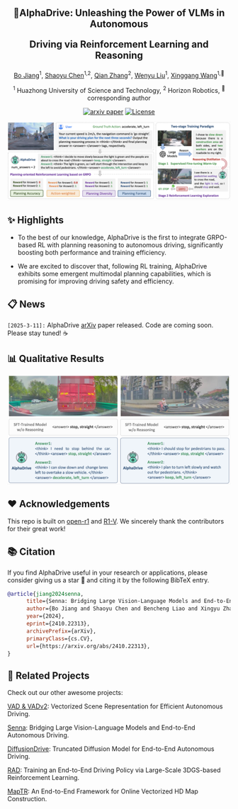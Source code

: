 <div align ="center">

<h2>🌌AlphaDrive: Unleashing the Power of VLMs in Autonomous

Driving via Reinforcement Learning and Reasoning</h2>


[Bo Jiang](https://scholar.google.com/citations?user=UlDxGP0AAAAJ&hl=zh-CN)<sup>1</sup>, [Shaoyu Chen](https://scholar.google.com/citations?user=PIeNN2gAAAAJ&hl=en&oi=sra)<sup>1,2</sup>, [Qian Zhang](https://scholar.google.com/citations?user=pCY-bikAAAAJ&hl=zh-CN)<sup>2</sup>, [Wenyu Liu](http://eic.hust.edu.cn/professor/liuwenyu/)<sup>1</sup>, [Xinggang Wang](https://xwcv.github.io/)<sup>1,📧</sup>

<sup>1</sup> Huazhong University of Science and Technology,
<sup>2</sup> Horizon Robotics,
<sup>📧</sup> corresponding author


[![arxiv paper](https://img.shields.io/badge/arXiv-Paper-red)](https://arxiv.org/abs/2410.22313)
[![License](https://img.shields.io/badge/License-Apache%202.0-blue.svg)](https://opensource.org/licenses/Apache-2.0)

</div>


<div align="center">
<img src="./assets/arch.png">
</div>



## ✨ Highlights

* To the best of our knowledge, AlphaDrive is the first to integrate GRPO-based RL with planning reasoning to autonomous driving, significantly boosting both performance and training efficiency.

* We are excited to discover that, following RL training, AlphaDrive exhibits some emergent multimodal planning capabilities, which is promising for improving driving safety and efficiency.


## 📋 News

`[2025-3-11]:` AlphaDrive [arXiv](https://arxiv.org/abs/2410.22313) paper released. Code are coming soon. Please stay tuned! ☕️


## 📊 Qualitative Results



<div align="center">
<img src="./assets/vis.png">
</div>


## ❤️ Acknowledgements

This repo is built on [open-r1](https://github.com/huggingface/open-r1) and [R1-V](https://github.com/Deep-Agent/R1-V). We sincerely thank the contributors for their great work!

## 📚 Citation
If you find AlphaDrive useful in your research or applications, please consider giving us a star &#127775; and citing it by the following BibTeX entry.


```bibtex
@article{jiang2024senna,
      title={Senna: Bridging Large Vision-Language Models and End-to-End Autonomous Driving}, 
      author={Bo Jiang and Shaoyu Chen and Bencheng Liao and Xingyu Zhang and Wei Yin and Qian Zhang and Chang Huang and Wenyu Liu and Xinggang Wang},
      year={2024},
      eprint={2410.22313},
      archivePrefix={arXiv},
      primaryClass={cs.CV},
      url={https://arxiv.org/abs/2410.22313}, 
}
```

## 🥰 Related Projects
Check out our other awesome projects:

[VAD & VADv2](https://github.com/hustvl/VAD): Vectorized Scene Representation for Efficient Autonomous Driving.

[Senna](https://github.com/hustvl/Senna): Bridging Large Vision-Language Models and End-to-End Autonomous Driving.

[DiffusionDrive](https://github.com/hustvl/DiffusionDrive): Truncated Diffusion Model for End-to-End Autonomous Driving.

[RAD](https://hgao-cv.github.io/RAD/): Training an End-to-End Driving Policy via Large-Scale 3DGS-based Reinforcement Learning.

[MapTR](https://github.com/hustvl/MapTR): An End-to-End Framework for Online Vectorized HD Map Construction.
